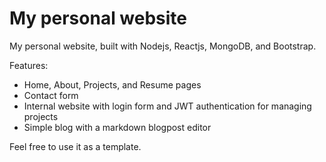 # My personal website

My personal website, built with Nodejs, Reactjs, MongoDB, and Bootstrap.

Features:

* Home, About, Projects, and Resume pages
* Contact form
* Internal website with login form and JWT authentication for managing projects
* Simple blog with a markdown blogpost editor

Feel free to use it as a template.
